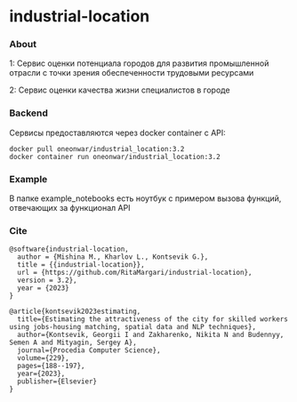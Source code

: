# industrial-location

### About

1: Сервис оценки потенциала городов для развития промышленной отрасли с точки зрения обеспеченности трудовыми ресурсами

2: Сервис оценки качества жизни специалистов в городе

### Backend

Сервисы предоставляются через docker container с API:

```shell
docker pull oneonwar/industrial_location:3.2
docker container run oneonwar/industrial_location:3.2
```

### Example

В папке example_notebooks есть ноутбук с примером вызова функций, отвечающих за
функционал API

### Cite
```shell
@software{industrial-location,
  author = {Mishina M., Kharlov L., Kontsevik G.},
  title = {{industrial-location}},
  url = {https://github.com/RitaMargari/industrial-location},
  version = 3.2},
  year = {2023}
}

@article{kontsevik2023estimating,
  title={Estimating the attractiveness of the city for skilled workers using jobs-housing matching, spatial data and NLP techniques},
  author={Kontsevik, Georgii I and Zakharenko, Nikita N and Budennyy, Semen A and Mityagin, Sergey A},
  journal={Procedia Computer Science},
  volume={229},
  pages={188--197},
  year={2023},
  publisher={Elsevier}
}
```
